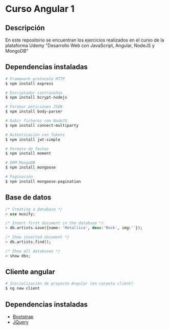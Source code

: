 # Curso Angular 1

## Descripción

En este repositorio se encuentran los ejercicios realizados en el curso de la plataforma Udemy "Desarrollo Web con JavaScript, Angular, NodeJS y MongoDB"

## Dependencias instaladas

```sh
# Framework protocolo HTTP
$ npm install express

# Encriptador contraseñas
$ npm install bcrypt-nodejs

# Parsear peticiones JSON
$ npm install body-parser

# Subir ficheros con NodeJS
$ npm install connect-multiparty

# Autenticación con Tokens
$ npm install jwt-simple

# Formato de fechas
$ npm install moment

# ORM MongoDB
$ npm install mongoose

# Paginación
$ npm install mongoose-pagination
```

## Base de datos

```sql
/* Creating a database */
> use musify;

/* Insert first document in the database */
> db.artists.save({name: 'Metallica', desc:'Rock', img:''});

/* Show inserted document */
> db.artists.find();

/* Show all databases */
> show dbs;
```

## Cliente angular

```sh
# Inicialización de proyecto Angular (en carpeta client)
$ ng new client

```

## Dependencias instaladas

- [Bootstrap](https://getbootstrap.com/)
- [JQuery](https://code.jquery.com/)